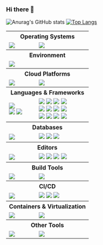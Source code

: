 ### Hi there 👋
<!--
**i-mamo/i-mamo** is a ✨ _special_ ✨ repository because its `README.md` (this file) appears on your GitHub profile.

Here are some ideas to get you started:

- 🔭 I’m currently working on ...
- 🌱 I’m currently learning ...
- 👯 I’m looking to collaborate on ...
- 🤔 I’m looking for help with ...
- 💬 Ask me about ...
- 📫 How to reach me: ...
- 😄 Pronouns: ...
- ⚡ Fun fact: ...
-->
![Anurag's GitHub stats](https://github-readme-stats.vercel.app/api?username=i-mamo&show_icons=true&theme=tokyonight)
[![Top Langs](https://github-readme-stats.vercel.app/api/top-langs/?username=i-mamo&theme=tokyonight&layout=compact&langs_count=8)](https://github.com/anuraghazra/github-readme-stats)


<table>
      <tr>
        <th colspan="2">Operating Systems</th>
    </tr>
    <tr>
        <td>
            <img src="https://img.shields.io/badge/-macOS-000000.svg?logo=apple&style=flat">
        </td>
        <td>
            <img src="https://img.shields.io/badge/-Linux-FCC624.svg?logo=linux&style=flat">
        </td>
    </tr>
    <tr>
        <th colspan="2">Environment</th>
    </tr>
    <tr>
        <td>
            <img src="https://img.shields.io/badge/-zsh-555.svg?logo=&style=flat">
        </td>
        <td>
        </td>
    </tr>
     <tr>
        <th colspan="2">Cloud Platforms</th>
    </tr>
    <tr>
        <td>
            <img src="https://img.shields.io/badge/-AWS-232F3E.svg?logo=amazon-aws&style=flat">
        </td>
        <td>
            <img src="https://img.shields.io/badge/-Google%20Cloud%20Platform-4285F4.svg?logo=google-cloud&style=flat">
        </td>
    </tr>
    <tr>
        <th colspan="2">Languages & Frameworks</th>
    </tr>
    <tr>
        <td>
            <img src="https://img.shields.io/badge/-React-019733.svg?logo=react&style=flat">
            <br/>
            <img src="https://img.shields.io/badge/-TypeScript-007ACC.svg?logo=typescript&style=flat">
            <img src="https://img.shields.io/badge/-SCSS-CC6699.svg?logo=sass&style=flat">
        </td>
        <td>
            <img src="https://img.shields.io/badge/-HTML-E34F26.svg?logo=html5&style=flat">
            <img src="https://img.shields.io/badge/-CSS-1572B6.svg?logo=css3&style=flat">
            <img src="https://img.shields.io/badge/-JavaScript-F7DF1E.svg?logo=javascript&style=flat">
            <img src="https://img.shields.io/badge/-Node.js-339933.svg?logo=node.js&style=flat">
            <br/>
            <img src="https://img.shields.io/badge/-Next.js-000000.svg?logo=next.js&style=flat">
            <img src="https://img.shields.io/badge/-NestJS-E0234E.svg?logo=nestjs&style=flat">
            <img src="https://img.shields.io/badge/-Kotlin-7F52FF.svg?logo=kotlin&style=flat">
            <img src="https://img.shields.io/badge/-Swift-FA7343.svg?logo=swift&style=flat">
            <br/>
            <img src="https://img.shields.io/badge/-Go-00ADD8.svg?logo=go&style=flat">
            <img src="https://img.shields.io/badge/-Python-3776AB.svg?logo=python&style=flat">
            <img src="https://img.shields.io/badge/-C%23-239120.svg?logo=c-sharp&style=flat">
            <img src="https://img.shields.io/badge/-Rust-000000.svg?logo=rust&style=flat">
        </td>
    </tr>
    <tr>
        <th colspan="2">Databases</th>
    </tr>
    <tr>
        <td>
            <img src="https://img.shields.io/badge/-MySQL-000000.svg?logo=mysql&style=flat">
        </td>
        <td>
            <img src="https://img.shields.io/badge/-PostgreSQL-555.svg?logo=postgresql&style=flat">
            <img src="https://img.shields.io/badge/-DynamoDB-4053D6.svg?logo=amazon-dynamodb&style=flat">
            <img src="https://img.shields.io/badge/-Redis-DC382D.svg?logo=redis&style=flat">
        </td>
    </tr>
    <tr>
        <th colspan="2">Editors</th>
    </tr>
    <tr>
        <td>
            <img src="https://img.shields.io/badge/-Visual%20Studio%20Code-007ACC.svg?logo=visual-studio-code&style=flat">
        </td>
        <td>
            <img src="https://img.shields.io/badge/-Xcode-EEE.svg?logo=xcode&style=flat">
            <img src="https://img.shields.io/badge/-Android%20Studio-3DDC84.svg?logo=android-studio&style=flat">
            <img src="https://img.shields.io/badge/-intellij%20IDEA-000.svg?logo=intellij-idea&style=flat">
            <img src="https://img.shields.io/badge/-Unity-000000.svg?logo=unity&style=flat">
        </td>
    </tr>
    <tr>
        <th colspan="2">Build Tools</th>
    </tr>
    <tr>
        <td>
            <img src="https://img.shields.io/badge/-Vite-646CFF.svg?logo=vite&style=flat">
        </td>
        <td>
            <img src="https://img.shields.io/badge/-Webpack-8DD6F9.svg?logo=webpack&style=flat">
        </td>
    </tr>
    <tr>
        <th colspan="2">CI/CD</th>
    </tr>
    <tr>
        <td>
             <img src="https://img.shields.io/badge/-AWS%20CodePipeline-2E73B8.svg?logo=amazon-aws&style=flat">
        </td>
        <td>
            <img src="https://img.shields.io/badge/-GitHub%20Actions-2088FF.svg?logo=github-actions&style=flat">
            <img src="https://img.shields.io/badge/-CircleCI-343434.svg?logo=circleci&style=flat">
            <img src="https://img.shields.io/badge/-Jenkins-D24939.svg?logo=jenkins&style=flat">
        </td>
    </tr>
    <tr>
        <th colspan="2">Containers & Virtualization</th>
    </tr>
    <tr>
        <td>
            <img src="https://img.shields.io/badge/-Docker-2496ED.svg?logo=docker&style=flat">
        </td>
        <td>
            <img src="https://img.shields.io/badge/-Kubernetes-326CE5.svg?logo=kubernetes&style=flat">
        </td>
    </tr>
    <tr>
        <th colspan="2">Other Tools</th>
    </tr>
    <tr>
        <td>
            <img src="https://img.shields.io/badge/-GitHub-181717.svg?logo=github&style=flat">
        </td>
        <td>
            <img src="https://img.shields.io/badge/-Postman-FF6C37.svg?logo=postman&style=flat">
        </td>
    </tr>
</table>



